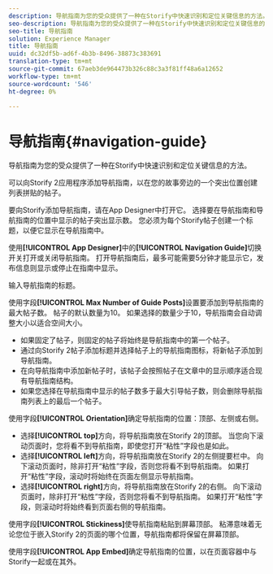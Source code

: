 ```yaml
---
description: 导航指南为您的受众提供了一种在Storify中快速识别和定位关键信息的方法。
seo-description: 导航指南为您的受众提供了一种在Storify中快速识别和定位关键信息的方法。
seo-title: 导航指南
solution: Experience Manager
title: 导航指南
uuid: dc32df5b-ad6f-4b3b-8496-38873c383691
translation-type: tm+mt
source-git-commit: 67aeb3de964473b326c88c3a3f81ff48a6a12652
workflow-type: tm+mt
source-wordcount: '546'
ht-degree: 0%

---
```



# 导航指南{#navigation-guide}

导航指南为您的受众提供了一种在Storify中快速识别和定位关键信息的方法。

可以向Storify 2应用程序添加导航指南，以在您的故事旁边的一个突出位置创建列表拼贴的帖子。

要向Storify添加导航指南，请在App Designer中打开它。 选择要在导航指南和导航指南的位置中显示的帖子突出显示数。 您必须为每个Storify帖子创建一个标题，以便它显示在导航指南中。

使用&#x200B;**[!UICONTROL App Designer]**&#x200B;中的&#x200B;**[!UICONTROL Navigation Guide]**&#x200B;切换开关打开或关闭导航指南。 打开导航指南后，最多可能需要5分钟才能显示它，发布信息则显示或停止在指南中显示。

输入导航指南的标题。

使用字段&#x200B;**[!UICONTROL Max Number of Guide Posts]**&#x200B;设置要添加到导航指南的最大帖子数。 帖子的默认数量为10。 如果选择的数量少于10，导航指南会自动调整大小以适合空间大小。

* 如果固定了帖子，则固定的帖子将始终是导航指南中的第一个帖子。
* 通过向Storify 2帖子添加标题并选择帖子上的导航指南图标，将新帖子添加到导航指南。
* 在向导航指南中添加新帖子时，该帖子会按照帖子在文章中的显示顺序适合现有导航指南结构。
* 如果您选择在导航指南中显示的帖子数多于最大引导帖子数，则会删除导航指南列表上的最后一个帖子。

使用字段&#x200B;**[!UICONTROL Orientation]**&#x200B;确定导航指南的位置：顶部、左侧或右侧。

* 选择&#x200B;**[!UICONTROL top]**&#x200B;方向，将导航指南放在Storify 2的顶部。 当您向下滚动页面时，您将看不到导航指南，即使您打开“粘性”字段也是如此。
* 选择&#x200B;**[!UICONTROL left]**&#x200B;方向，将导航指南放在Storify 2的左侧提要栏中。 向下滚动页面时，除非打开“粘性”字段，否则您将看不到导航指南。 如果打开“粘性”字段，滚动时将始终在页面左侧显示导航指南。
* 选择&#x200B;**[!UICONTROL right]**&#x200B;方向，将导航指南放在Storify 2的右侧。 向下滚动页面时，除非打开“粘性”字段，否则您将看不到导航指南。 如果打开“粘性”字段，则滚动时将始终看到页面右侧的导航指南。

使用字段&#x200B;**[!UICONTROL Stickiness]**&#x200B;使导航指南粘贴到屏幕顶部。 粘滞意味着无论您位于嵌入Storify 2的页面的哪个位置，导航指南都将保留在屏幕顶部。

使用字段&#x200B;**[!UICONTROL App Embed]**&#x200B;确定导航指南的位置，以在页面容器中与Storify一起或在其外。
